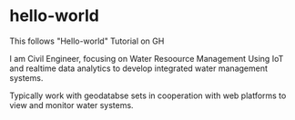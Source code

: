 # hello-world
This follows "Hello-world" Tutorial on GH

I am Civil Engineer, focusing on Water Resoource Management
Using IoT and realtime data analytics to develop integrated water management systems.

Typically work with geodatabse sets in cooperation with web platforms to view and monitor water systems. 

